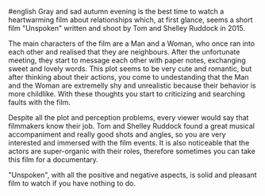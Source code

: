 #english 
Gray and sad autumn evening is the best time to watch a heartwarming film about relationships which, at first glance, seems a short film "Unspoken" written and shoot by Tom and Shelley Ruddock in 2015.

The main characters of the film are a Man and a Woman, who once ran into each other and realised that they are neighbours. After the unfortunate meeting, they start to message each other with paper notes, exchanging sweet and lovely words. This plot seems to be very cute and romantic, but after thinking about their actions, you come to undestanding that the Man and the Woman are extremelly shy and unrealistic because their behavior is more childlike. With these thoughts you start to criticizing and searching faults with the film.

Despite all the plot and perception problems, every viewer would say that filmmakers know their job. Tom and Shelley Ruddock found a great musical accompaniment and really good shots and angles, so you are very interested and immersed with the film events. It is also noticeable that the actors are super-organic with their roles, therefore sometimes you can take this film for a documentary.

"Unspoken", with all the positive and negative aspects, is solid and pleasant film to watch if you have nothing to do.